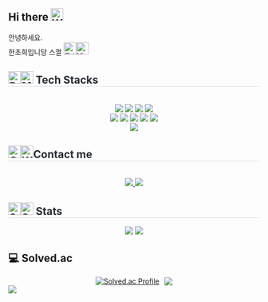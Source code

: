 ## Hi there <img src="https://raw.githubusercontent.com/Tarikul-Islam-Anik/Telegram-Animated-Emojis/main/People/Waving%20Hand.webp" alt="Waving Hand" width="25" height="25" />
안녕하세요. <br>
한초희입니당 스껄 <img src="https://raw.githubusercontent.com/Tarikul-Islam-Anik/Telegram-Animated-Emojis/main/Smileys/Grinning%20Cat.webp" alt="Grinning Cat" width="25" height="25" /><img src="https://raw.githubusercontent.com/Tarikul-Islam-Anik/Telegram-Animated-Emojis/main/People/Victory%20Hand.webp" alt="Victory Hand" width="25" height="25" />

<div style="text-align: left;">
    <h2 style="border-bottom: 1px solid #d8dee4; color: #282d33;"> <img src="https://raw.githubusercontent.com/Tarikul-Islam-Anik/Telegram-Animated-Emojis/main/Smileys/Robot.webp" alt="Robot" width="25" height="25" /><img src="https://raw.githubusercontent.com/Tarikul-Islam-Anik/Telegram-Animated-Emojis/main/Objects/Musical%20Note.webp" alt="Musical Note" width="25" height="25" /> Tech Stacks </h2> <br> 
    <div  align= "center"> <img src="https://img.shields.io/badge/Android-3DDC84?style=for-the-badge&logo=Android&logoColor=white">
          <img src="https://img.shields.io/badge/Figma-F24E1E?style=for-the-badge&logo=Figma&logoColor=white">
          <img src="https://img.shields.io/badge/Flutter-02569B?style=for-the-badge&logo=Flutter&logoColor=white">
          <img src="https://img.shields.io/badge/Github-181717?style=for-the-badge&logo=Github&logoColor=white">
          <br/><img src="https://img.shields.io/badge/HTML5-E34F26?style=for-the-badge&logo=HTML5&logoColor=white">
          <img src="https://img.shields.io/badge/MySQL-4479A1?style=for-the-badge&logo=MySQL&logoColor=white">
          <img src="https://img.shields.io/badge/Node.js-339933?style=for-the-badge&logo=Node.js&logoColor=white">
          <img src="https://img.shields.io/badge/Notion-000000?style=for-the-badge&logo=Notion&logoColor=white">
          <img src="https://img.shields.io/badge/Slack-4A154B?style=for-the-badge&logo=Slack&logoColor=white">
          <br/><img src="https://img.shields.io/badge/Trello-0052CC?style=for-the-badge&logo=Trello&logoColor=white">
          </div>
</div>

<div style="text-align: left;">
    <h2 style="border-bottom: 1px solid #d8dee4; color: #282d33;"><img src="https://raw.githubusercontent.com/Tarikul-Islam-Anik/Telegram-Animated-Emojis/main/People/Call%20Me%20Hand.webp" alt="Call Me Hand" width="25" height="25" /><img src="https://raw.githubusercontent.com/Tarikul-Islam-Anik/Telegram-Animated-Emojis/main/People/Woman%20Technologist.webp" alt="Woman Technologist" width="25" height="25" />Contact me </h2> <br> 
    <div align= "center"> <a href=https://www.instagram.com/b1ess_u_/> <img src="https://img.shields.io/badge/Instagram-E4405F?style=for-the-badge&logo=Instagram&logoColor=white&link=https://www.instagram.com/b1ess_u_/"> </a>
         <a href=https://blog.naver.com/91ut0> <img src="https://img.shields.io/badge/Naver Blog-03C75A?style=for-the-badge&logo=Naver&logoColor=white&link=https://blog.naver.com/91ut0"> </a>
    </div>  
</div>

<div style="text-align: left;"> 
    <h2 style="border-bottom: 1px solid #d8dee4; color: #282d33;"> <img src="https://raw.githubusercontent.com/Tarikul-Islam-Anik/Telegram-Animated-Emojis/main/Smileys/Star%20Struck.webp" alt="Star Struck" width="25" height="25" /><img src="https://raw.githubusercontent.com/Tarikul-Islam-Anik/Telegram-Animated-Emojis/main/Animals%20and%20Nature/Shamrock.webp" alt="Shamrock" width="25" height="25" /> Stats </h2> 
    <div align= "center"> 
        <img src="https://github-readme-stats.vercel.app/api?username=cherror&bg_color=60,ffebeb,fffcf0&title_color=864152&text_color=864152"/>  
        <img src="https://github-readme-stats.vercel.app/api/top-langs/?username=cherror&layout=compact&bg_color=60,ffebeb,fffcf0&title_color=864152&text_color=864152"/>
    </div>
</div>
    <h2>💻 Solved.ac</h2>
<div align="center">
    <div style="display: flex; justify-content: center; align-items: center; gap: 10px;">
        <a href="https://solved.ac/cherror">
            <img src="http://mazassumnida.wtf/api/v2/generate_badge?boj=cherror" alt="Solved.ac Profile">
        </a>
        <img src="http://mazandi.herokuapp.com/api?handle=cherror&theme=warm"/>
    </div>
</div>

<a href="https://github.com/devxb/gitanimals">
  <img src="https://render.gitanimals.org/farms/{cherror}"/>
</a>

